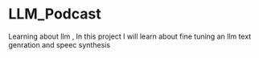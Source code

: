 # LLM_Podcast
Learning about llm , In this project I will learn about fine tuning an llm text genration and speec synthesis
